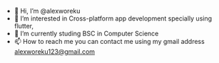 - 👋 Hi, I’m @alexworeku
- 👀 I’m interested in Cross-platform app development specially using flutter,
- 🌱 I’m currently studing BSC in Computer Science
- 📫 How to reach me you can contact me using my gmail address alexworeku123@gmail.com

<!---
alexworeku/alexworeku is a ✨ special ✨ repository because its `README.md` (this file) appears on your GitHub profile.
You can click the Preview link to take a look at your changes.
--->
